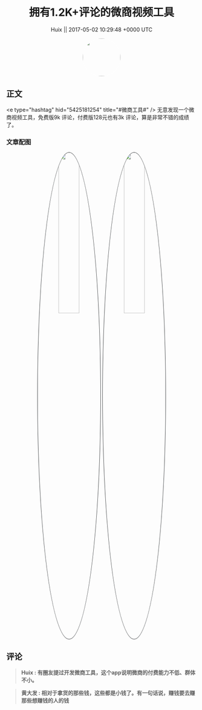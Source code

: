 <h1 align="center">拥有1.2K&#43;评论的微商视频工具</h1>




<p align="center">
    <a>Huix || 2017-05-02 10:29:48 &#43;0000 UTC</a>
</p>

<div align="center">
    <img src="https://images.zsxq.com/FlTufTIL4lstRnw8dr7wQTV6UCoL?e=1590940799&amp;token=kIxbL07-8jAj8w1n4s9zv64FuZZNEATmlU_Vm6zD:TW9P1IlRS9hutAz6qH4q3RSSjSc=" width="100" height="100" style="border:1px solid;border-radius:50%; color:#ffffff"/>
</div>




## 正文

<div>
&lt;e type=&#34;hashtag&#34; hid=&#34;5425181254&#34; title=&#34;#微商工具#&#34; /&gt;  无意发现一个微商视频工具，免费版9k 评论，付费版128元也有3k 评论，算是非常不错的成绩了。
</div>

### 文章配图

<div class="image" align="center">

<img src="https://images.zsxq.com/Fnq2ocTU5vGYLI1VlHCP5w0ckW3T?imageMogr2/auto-orient/thumbnail/800x/format/jpg/blur/1x0/quality/75&amp;e=1590940799&amp;token=kIxbL07-8jAj8w1n4s9zv64FuZZNEATmlU_Vm6zD:m4uwH_P_AXrvOM2RU77eBVwP7rQ=" width="33%" height="33%" style="border:1px solid;border-radius:50%; color:#3c3f41"/>

<img src="https://images.zsxq.com/Ful5wCJ8jBSpl3Bybd7SNp3nVNhT?imageMogr2/auto-orient/thumbnail/800x/format/jpg/blur/1x0/quality/75&amp;e=1590940799&amp;token=kIxbL07-8jAj8w1n4s9zv64FuZZNEATmlU_Vm6zD:UT8efxWLDjh3dFjxScJrnmWTYcU=" width="33%" height="33%" style="border:1px solid;border-radius:50%; color:#3c3f41"/>

</div>


## 评论

<div align="left">
<div>

<blockquote >
<span> <strong>Huix : 有圈友提过开发微商工具，这个app说明微商的付费能力不低、群体不小。 </strong></span>
</blockquote>

<blockquote >
<span> <strong>黄大发 : 相对于拿货的那些钱，这些都是小钱了。有一句话说，赚钱要去赚那些想赚钱的人的钱 </strong></span>
</blockquote>

</div>
</div>